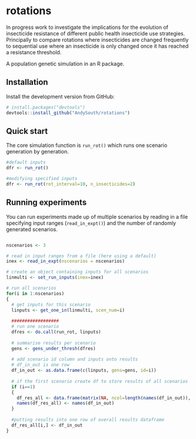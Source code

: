 # rotations

In progress work to investigate the implications for the evolution of insecticide resistance of different public health insecticide use strategies. Principally to compare rotations where insecticides are changed frequently to sequential use where an insecticide is only changed once it has reached a resistance threshold. 

A population genetic simulation in an R package.


## Installation

Install the development version from GitHub:

``` r
# install.packages("devtools")
devtools::install_github("AndySouth/rotations")
```

## Quick start

The core simulation function is `run_rot()` which runs one scenario generation by generation.

``` r
#default inputs
dfr <- run_rot()

#modifying specified inputs
dfr <- run_rot(rot_interval=10, n_insecticides=2)

```

## Running experiments

You can run experiments made up of multiple scenarios by reading in a file specifying input ranges (`read_in_expt()`) and the number of randomly generated scenarios.

``` r

nscenarios <- 3

# read in input ranges from a file (here using a default)
inex <- read_in_expt(nscenarios = nscenarios)

# create an object containing inputs for all scenarios
linmulti <- set_run_inputs(inex=inex)

# run all scenarios
for(i in 1:nscenarios)
{
  # get inputs for this scenario
  linputs <- get_one_in(linmulti, scen_num=i)
    
  ##################
  # run one scenario
  dfres <- do.call(run_rot, linputs)
  
  # summarise results per scenario
  gens <- gens_under_thresh(dfres)
  
  # add scenario id column and inputs onto results
  # df_in_out is one row
  df_in_out <- as.data.frame(c(linputs, gens=gens, id=i))
  
  # if the first scenario create df to store results of all scenarios
  if (i==1)
  {
    df_res_all <- data.frame(matrix(NA, ncol=length(names(df_in_out)), nrow=nscenarios))
    names(df_res_all) <- names(df_in_out)
  }
  
  #putting results into one row of overall results dataframe
  df_res_all[i,] <- df_in_out
}


```
